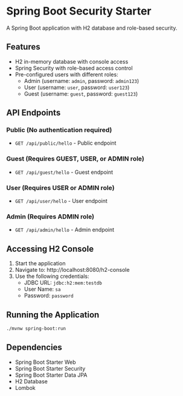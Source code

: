# Spring Boot Security Starter

A Spring Boot application with H2 database and role-based security.

## Features

- H2 in-memory database with console access
- Spring Security with role-based access control
- Pre-configured users with different roles:
  - Admin (username: `admin`, password: `admin123`)
  - User (username: `user`, password: `user123`)
  - Guest (username: `guest`, password: `guest123`)

## API Endpoints

### Public (No authentication required)
- `GET /api/public/hello` - Public endpoint

### Guest (Requires GUEST, USER, or ADMIN role)
- `GET /api/guest/hello` - Guest endpoint

### User (Requires USER or ADMIN role)
- `GET /api/user/hello` - User endpoint

### Admin (Requires ADMIN role)
- `GET /api/admin/hello` - Admin endpoint

## Accessing H2 Console

1. Start the application
2. Navigate to: http://localhost:8080/h2-console
3. Use the following credentials:
   - JDBC URL: `jdbc:h2:mem:testdb`
   - User Name: `sa`
   - Password: `password`

## Running the Application

```bash
./mvnw spring-boot:run
```

## Dependencies

- Spring Boot Starter Web
- Spring Boot Starter Security
- Spring Boot Starter Data JPA
- H2 Database
- Lombok